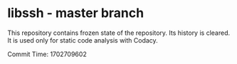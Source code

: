 # libssh - master branch

This repository contains frozen state of the repository.
Its history is cleared. It is used only for static code
analysis with Codacy.

Commit Time: 1702709602